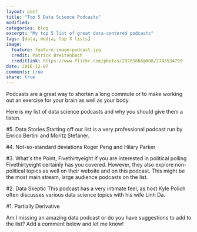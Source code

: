 ```yaml
---
layout: post
title: "Top 5 Data Science Podcasts"
modified:
categories: blog
excerpt: "My top 5 list of great data-centered podcasts"
tags: [data, media, top X lists]
image:
  feature: feature-image-podcast.jpg
  credit: Patrick Breitenbach
  creditlink: https://www.flickr.com/photos/29205886@N08/2743534799
date: 2016-12-07
comments: true
share: true
---
```


Podcasts are a great way to shorten a long commute or to make working out an exercise for your brain as well as your body. 

Here is my list of data science podcasts and why you should give them a listen. 

#5. Data Stories
Starting off our list is a very professional podcast run by Enrico Bertini and Moritz Stefaner.

#4. Not-so-standard deviations
Roger Peng and Hilary Parker

#3. What's the Point, Fivethirtyeight
If you are interested in political polling Fivethirtyeight certainly has you covered. However, they also explore non-political topics as well on their website and on this podcast. This might be the most main stream, large audience podcasts on the list. 

#2. Data Skeptic
This podcast has a very intimate feel, as host Kyle Polich often discusses various data science topics with his wife Linh Da. 

#1. Partially Derivative



Am I missing an amazing data podcast or do you have suggestions to add to the list? Add a comment below and let me know!
